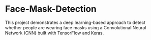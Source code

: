 # Face-Mask-Detection
This project demonstrates a deep learning-based approach to detect whether people are wearing face masks using a Convolutional Neural Network (CNN) built with TensorFlow and Keras.
